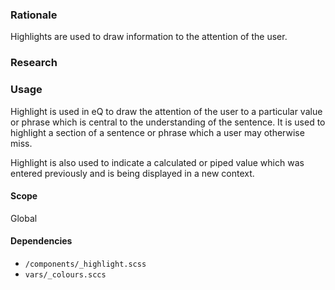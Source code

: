 ### Rationale
Highlights are used to draw information to the attention of the user.

### Research

### Usage
Highlight is used in eQ to draw the attention of the user to a particular value or phrase which is central to the understanding of the sentence. It is used to highlight a section of a sentence or phrase which a user may otherwise miss.

Highlight is also used to indicate a calculated or piped value which was entered previously and is being displayed in a new context. 

#### Scope
Global

#### Dependencies
* `/components/_highlight.scss`
* `vars/_colours.sccs`
